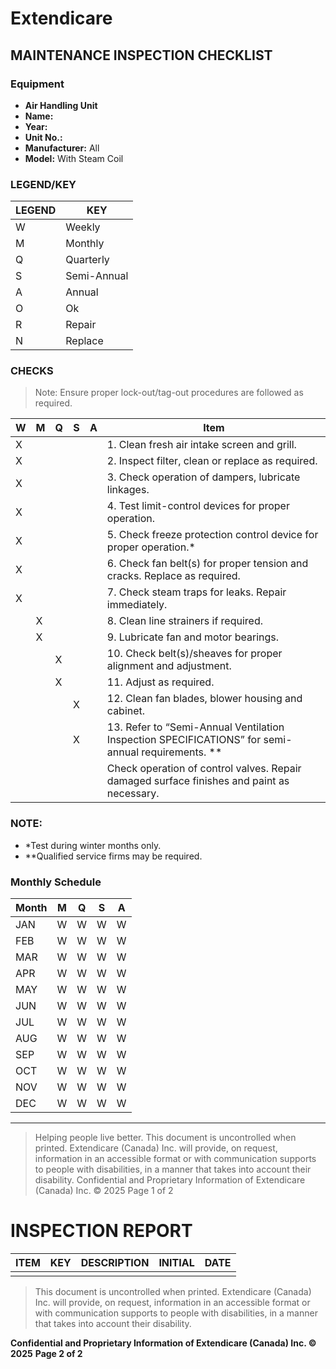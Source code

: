 # Extendicare
## MAINTENANCE INSPECTION CHECKLIST

### Equipment
- **Air Handling Unit**
- **Name:**
- **Year:**
- **Unit No.:**
- **Manufacturer:** All
- **Model:** With Steam Coil

### LEGEND/KEY
| LEGEND | KEY       |
|--------|-----------|
| W      | Weekly    |
| M      | Monthly   |
| Q      | Quarterly |
| S      | Semi-Annual |
| A      | Annual    |
| O      | Ok        |
| R      | Repair    |
| N      | Replace   |

### CHECKS
> Note: Ensure proper lock-out/tag-out procedures are followed as required.

| W | M | Q | S | A | Item                                                                 |
|---|---|---|---|---|----------------------------------------------------------------------|
| X |   |   |   |   | 1. Clean fresh air intake screen and grill.                        |
| X |   |   |   |   | 2. Inspect filter, clean or replace as required.                   |
| X |   |   |   |   | 3. Check operation of dampers, lubricate linkages.                |
| X |   |   |   |   | 4. Test limit-control devices for proper operation.               |
| X |   |   |   |   | 5. Check freeze protection control device for proper operation.*   |
| X |   |   |   |   | 6. Check fan belt(s) for proper tension and cracks. Replace as required. |
| X |   |   |   |   | 7. Check steam traps for leaks. Repair immediately.               |
|   | X |   |   |   | 8. Clean line strainers if required.                               |
|   | X |   |   |   | 9. Lubricate fan and motor bearings.                               |
|   |   | X |   |   | 10. Check belt(s)/sheaves for proper alignment and adjustment.    |
|   |   | X |   |   | 11. Adjust as required.                                            |
|   |   |   | X |   | 12. Clean fan blades, blower housing and cabinet.                 |
|   |   |   | X |   | 13. Refer to “Semi-Annual Ventilation Inspection SPECIFICATIONS” for semi-annual requirements. ** |
|   |   |   |   |   | Check operation of control valves. Repair damaged surface finishes and paint as necessary. |

### NOTE:
- *Test during winter months only.
- **Qualified service firms may be required.

### Monthly Schedule
| Month | M | Q | S | A |
|-------|---|---|---|---|
| JAN   | W | W | W | W |
| FEB   | W | W | W | W |
| MAR   | W | W | W | W |
| APR   | W | W | W | W |
| MAY   | W | W | W | W |
| JUN   | W | W | W | W |
| JUL   | W | W | W | W |
| AUG   | W | W | W | W |
| SEP   | W | W | W | W |
| OCT   | W | W | W | W |
| NOV   | W | W | W | W |
| DEC   | W | W | W | W |

----

> Helping people live better.
> This document is uncontrolled when printed. Extendicare (Canada) Inc. will provide, on request, information in an accessible format or with communication supports to people with disabilities, in a manner that takes into account their disability.
> Confidential and Proprietary Information of Extendicare (Canada) Inc. © 2025
> Page 1 of 2

# INSPECTION REPORT

| ITEM | KEY | DESCRIPTION | INITIAL | DATE |
|------|-----|-------------|---------|------|
|      |     |             |         |      |

> This document is uncontrolled when printed. Extendicare (Canada) Inc. will provide, on request, information in an accessible format or with communication supports to people with disabilities, in a manner that takes into account their disability.

**Confidential and Proprietary Information of Extendicare (Canada) Inc. © 2025**
**Page 2 of 2**